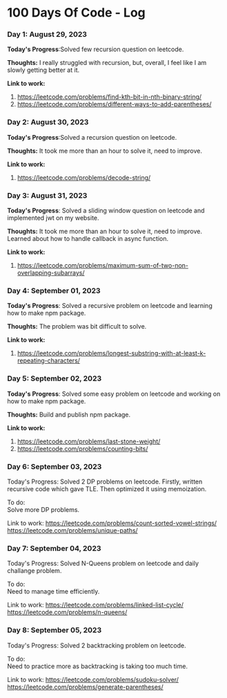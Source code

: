 # 100 Days Of Code - Log

### Day 1: August 29, 2023


**Today's Progress**:Solved few recursion question on leetcode.

**Thoughts:** I really struggled with recursion, but, overall, I feel like I am slowly getting better at it.

**Link to work:** 
1. https://leetcode.com/problems/find-kth-bit-in-nth-binary-string/
2. https://leetcode.com/problems/different-ways-to-add-parentheses/

### Day 2: August 30, 2023


**Today's Progress**:Solved a recursion question on leetcode.

**Thoughts:** It took me more than an hour to solve it, need to improve.

**Link to work:** 
1. https://leetcode.com/problems/decode-string/

### Day 3: August 31, 2023


**Today's Progress**: Solved a sliding window question on leetcode and implemented jwt on my website.

**Thoughts:** It took me more than an hour to solve it, need to improve. Learned about how to handle callback in async function.

**Link to work:** 
1. https://leetcode.com/problems/maximum-sum-of-two-non-overlapping-subarrays/


### Day 4: September 01, 2023


**Today's Progress**: Solved a recursive problem on leetcode and learning how to make npm package.

**Thoughts:** The problem was bit difficult to solve.

**Link to work:** 
1. https://leetcode.com/problems/longest-substring-with-at-least-k-repeating-characters/

   

### Day 5: September 02, 2023


**Today's Progress**: Solved some easy problem on leetcode and working on how to make npm package.

**Thoughts:** Build and publish npm package.

**Link to work:** 
1. https://leetcode.com/problems/last-stone-weight/
2. https://leetcode.com/problems/counting-bits/

### Day 6: September 03, 2023

Today's Progress: 
Solved 2 DP problems on leetcode.
Firstly, written recursive code which gave TLE.
Then optimized it using memoization.

To do:   
Solve more DP problems.

Link to work:
https://leetcode.com/problems/count-sorted-vowel-strings/
https://leetcode.com/problems/unique-paths/

### Day 7: September 04, 2023

Today's Progress: 
Solved N-Queens problem on leetcode and daily challange problem.

To do:   
Need to manage time efficiently.

Link to work:
https://leetcode.com/problems/linked-list-cycle/
https://leetcode.com/problems/n-queens/

### Day 8: September 05, 2023

Today's Progress: 
Solved 2 backtracking problem on leetcode.

To do:   
Need to practice more as backtracking is taking too much time.

Link to work:
https://leetcode.com/problems/sudoku-solver/
https://leetcode.com/problems/generate-parentheses/

<!--

### Day 0: February 30, 2016 (Example 2)
##### (delete me or comment me out)

**Today's Progress**: Fixed CSS, worked on canvas functionality for the app.

**Thoughts**: I really struggled with CSS, but, overall, I feel like I am slowly getting better at it. Canvas is still new for me, but I managed to figure out some basic functionality.

**Link(s) to work**: [Calculator App](http://www.example.com)


### Day 1: June 27, Monday

**Today's Progress**: I've gone through many exercises on FreeCodeCamp.

**Thoughts** I've recently started coding, and it's a great feeling when I finally solve an algorithm challenge after a lot of attempts and hours spent.

**Link(s) to work**
1. [Find the Longest Word in a String](https://www.freecodecamp.com/challenges/find-the-longest-word-in-a-string)
2. [Title Case a Sentence](https://www.freecodecamp.com/challenges/title-case-a-sentence)
3. 
--!>
